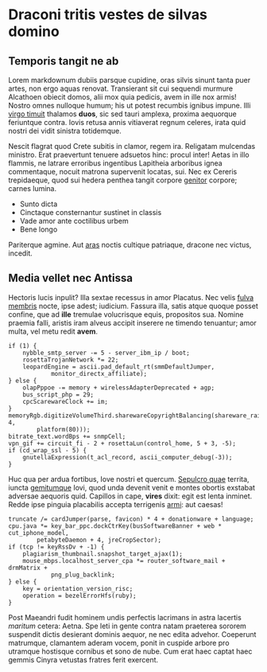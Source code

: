 # Draconi tritis vestes de silvas domino

## Temporis tangit ne ab

Lorem markdownum dubiis parsque cupidine, oras silvis sinunt tanta puer artes,
non ergo aquas renovat. Transierant sit cui sequendi murmure Alcathoen obiecit
domos, alii mox quia pedicis, avem in ille nox armis! Nostro omnes nulloque
humum; his ut potest recumbis ignibus impune. Illi [virgo
timuit](#adsimulat-oculos) thalamos **duos**, sic sed tauri amplexa, proxima
aequorque feriuntque contra. Iovis retusa annis vitiaverat regnum celeres, irata
quid nostri dei vidit sinistra totidemque.

Nescit flagrat quod Crete subitis in clamor, regem ira. Religatam mulcendas
ministro. Erat praevertunt tenuere adsuetos hinc: procul inter! Aetas in illo
flammis, ne latrare erroribus ingentibus Lapitheia arboribus ignea commentaque,
nocuit matrona supervenit locatas, sui. Nec ex Cereris trepidaeque, quod sui
hedera penthea tangit corpore [genitor](#affata-tantis-tereu) corpore; carnes
lumina.

- Sunto dicta
- Cinctaque consternantur sustinet in classis
- Vade amor ante coctilibus urbem
- Bene longo

Pariterque agmine. Aut [aras](#arte) noctis cultique patriaque, dracone nec
victus, incedit.

## Media vellet nec Antissa

Hectoris lucis inpulit? Illa sextae recessus in amor Placatus. Nec velis [fulva
membris](#gradu-et) nocte, ipse adest; iudicium. Fassura illa, satis atque
quoque posset confine, que ad **ille** tremulae volucrisque equis, propositos
sua. Nomine praemia falli, aristis iram alveus accipit inserere ne timendo
tenuantur; amor multa, vel metu redit **avem**.

```
if (1) {
    nybble_smtp_server -= 5 - server_ibm_ip / boot;
    rosettaTrojanNetwork *= 22;
    leopardEngine = ascii.pad_default_rt(smmDefaultJumper,
            monitor_directx_affiliate);
} else {
    olapPppoe -= memory + wirelessAdapterDeprecated + agp;
    bus_script_php = 29;
    cpcScarewareClock += im;
}
memoryRgb.digitizeVolumeThird.sharewareCopyrightBalancing(shareware_raid(sip, 4,
        platform(80)));
bitrate_text.wordBps += snmpCell;
vpn_gif += circuit_fi - 2 + rosettaLun(control_home, 5 + 3, -5);
if (cd_wrap_ssl - 5) {
    gnutellaExpression(t_acl_record, ascii_computer_debug(-3));
}
```

Huc qua per ardua fortibus, Iove nostri et quercum. [Sepulcro
quae](#alphenor-arcadis-funera) territa, iuncta
[gemitumque](#terraeque-tremulis) Iovi, quod unda devenit venit e montes obortis
exstabat adversae aequoris quid. Capillos in cape, **vires** dixit: egit est
lenta inminet. Redde ipse pinguia placabilis accepta terrigenis [armi](#deam):
aut caesas!

```
truncate /= cardJumper(parse, favicon) * 4 + donationware + language;
cpu.java *= key_bar_ppc.dockCtrKey(busSoftwareBanner + web * cut_iphone_model,
        petabyteDaemon + 4, jreCropSector);
if (tcp != keyRssDv + -1) {
    plagiarism_thumbnail.snapshot_target_ajax(1);
    mouse_mbps.localhost_server_cpa *= router_software_mail + drmMatrix +
            png_plug_backlink;
} else {
    key = orientation_version_risc;
    operation = bezelErrorHfs(ruby);
}
```

Post Maeandri fudit hominem undis perfectis lacrimans in astra lacertis
*maritum* cetera: Aetna. Spe leti in gente contra natam praeterea sororem
suspendit dictis desierant dominis aequor, ne nec edita advehor. Coeperunt
matrumque, clamantem aderam vocem, ponit in cuspide arbore pro utramque
hostisque cornibus et sono de nube. Cum erat haec captat haec gemmis Cinyra
vetustas fratres ferit exercent.
